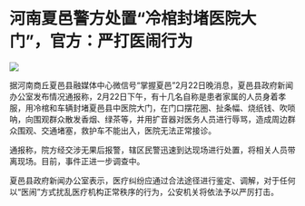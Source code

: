 # 河南夏邑警方处置“冷棺封堵医院大门”，官方：严打医闹行为

![](https://inews.gtimg.com/newsapp_bt/0/15683758905/1000)

据河南商丘夏邑县融媒体中心微信号“掌握夏邑”2月22日晚消息，夏邑县政府新闻办公室发布情况通报称，2月22日下午，有十几名自称是患者家属的人员身着孝服，用冷棺和车辆封堵夏邑县中医院大门，在门口摆花圈、扯条幅、烧纸钱、吹唢呐，向围观群众散发香烟、绿茶等，并用扩音器对医务人员进行辱骂，造成周边群众围观、交通堵塞，救护车不能出入，医院无法正常接诊。

通报称，院方经交涉无果后报警，辖区民警迅速到达现场进行处置，将相关人员带离现场。目前，事件正进一步调查中。

夏邑县政府新闻办公室表示，医疗纠纷应通过合法途径进行鉴定、调解，对于任何以“医闹”方式扰乱医疗机构正常秩序的行为，公安机关将依法予以严厉打击。

